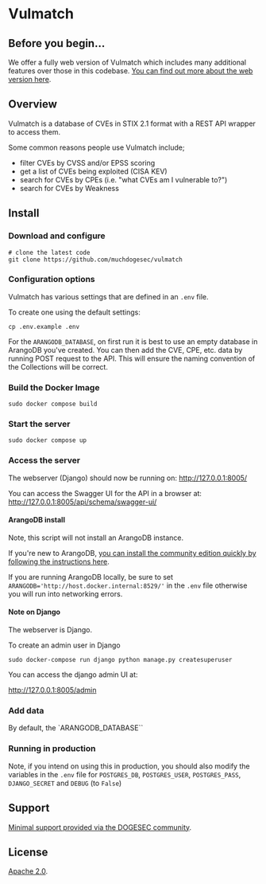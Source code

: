 # Vulmatch

## Before you begin...

We offer a fully web version of Vulmatch which includes many additional features over those in this codebase. [You can find out more about the web version here](https://www.vulmatch.com/).

## Overview

Vulmatch is a database of CVEs in STIX 2.1 format with a REST API wrapper to access them.

Some common reasons people use Vulmatch include;

* filter CVEs by CVSS and/or EPSS scoring
* get a list of CVEs being exploited (CISA KEV)
* search for CVEs by CPEs (i.e. "what CVEs am I vulnerable to?")
* search for CVEs by Weakness

## Install

### Download and configure

```shell
# clone the latest code
git clone https://github.com/muchdogesec/vulmatch
```

### Configuration options

Vulmatch has various settings that are defined in an `.env` file.

To create one using the default settings:

```shell
cp .env.example .env
```

For the `ARANGODB_DATABASE`, on first run it is best to use an empty database in ArangoDB you've created. You can then add the CVE, CPE, etc. data by running POST request to the API. This will ensure the naming convention of the Collections will be correct.

### Build the Docker Image

```shell
sudo docker compose build
```

### Start the server

```shell
sudo docker compose up
```

### Access the server

The webserver (Django) should now be running on: http://127.0.0.1:8005/

You can access the Swagger UI for the API in a browser at: http://127.0.0.1:8005/api/schema/swagger-ui/

#### ArangoDB install

Note, this script will not install an ArangoDB instance.

If you're new to ArangoDB, [you can install the community edition quickly by following the instructions here](https://arangodb.com/community-server/).

If you are running ArangoDB locally, be sure to set `ARANGODB='http://host.docker.internal:8529/'` in the `.env` file otherwise you will run into networking errors.

#### Note on Django

The webserver is Django.

To create an admin user in Django

```shell
sudo docker-compose run django python manage.py createsuperuser
```

You can access the django admin UI at:

http://127.0.0.1:8005/admin

### Add data

By default, the `ARANGODB_DATABASE``

### Running in production

Note, if you intend on using this in production, you should also modify the variables in the `.env` file for `POSTGRES_DB`, `POSTGRES_USER`, `POSTGRES_PASS`, `DJANGO_SECRET` and `DEBUG` (to `False`)

## Support

[Minimal support provided via the DOGESEC community](https://community.dogesec.com/).

## License

[Apache 2.0](/LICENSE).